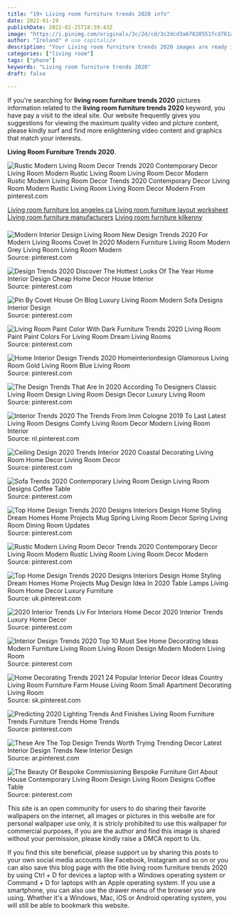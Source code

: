 ```yaml
---
title: "19+ Living room furniture trends 2020 info"
date: 2022-01-19
publishDate: 2022-02-25T18:39:43Z
image: "https://i.pinimg.com/originals/3c/2d/cd/3c2dcd3a67828551fcd761ae9f0054c7.jpg"
author: "Ireland" # use capitalize
description: "Your Living room furniture trends 2020 images are ready in this website. Living room furniture trends 2020 are a topic that is being searched for and liked by netizens today. You can Get the Living room furniture trends 2020 files here. Find and Download all royalty-free images."
categories: ["living room"]
tags: ["phone"]
keywords: "Living room furniture trends 2020"
draft: false

---
```


If you're searching for **living room furniture trends 2020** pictures information related to the **living room furniture trends 2020** keyword, you have pay a visit to the ideal  site.  Our website frequently  gives you  suggestions  for viewing  the maximum  quality video and picture  content, please kindly surf and find more enlightening video content and graphics  that match your interests.

**Living Room Furniture Trends 2020**. 

![Rustic Modern Living Room Decor Trends 2020 Contemporary Decor Living Room Modern Rustic Living Room Living Room Decor Modern](https://i.pinimg.com/originals/d1/f4/2b/d1f42bbb55f80ca7540fff78a97f6215.jpg "Rustic Modern Living Room Decor Trends 2020 Contemporary Decor Living Room Modern Rustic Living Room Living Room Decor Modern")
Rustic Modern Living Room Decor Trends 2020 Contemporary Decor Living Room Modern Rustic Living Room Living Room Decor Modern From pinterest.com

[Living room furniture los angeles ca](/living-room-furniture-los-angeles-ca/)
[Living room furniture layout worksheet](/living-room-furniture-layout-worksheet/)
[Living room furniture manufacturers](/living-room-furniture-manufacturers/)
[Living room furniture kilkenny](/living-room-furniture-kilkenny/)



### 

 


![Modern Interior Design Living Room New Design Trends 2020 For Modern Living Rooms Covet In 2020 Modern Furniture Living Room Modern Grey Living Room Living Room Modern](https://i.pinimg.com/originals/fc/78/c4/fc78c42d648ffb1c184663af53a4fbf3.jpg "Modern Interior Design Living Room New Design Trends 2020 For Modern Living Rooms Covet In 2020 Modern Furniture Living Room Modern Grey Living Room Living Room Modern")
Source: pinterest.com

 

![Design Trends 2020 Discover The Hottest Looks Of The Year Home Interior Design Cheap Home Decor House Interior](https://i.pinimg.com/736x/87/e0/bc/87e0bcaa5dfc6d0e7c72364a8f8ecc65.jpg "Design Trends 2020 Discover The Hottest Looks Of The Year Home Interior Design Cheap Home Decor House Interior")
Source: pinterest.com

 

![Pin By Covet House On Blog Luxury Living Room Modern Sofa Designs Interior Design](https://i.pinimg.com/564x/a5/e1/63/a5e1635729e61f5de8262ccf76e10caa.jpg "Pin By Covet House On Blog Luxury Living Room Modern Sofa Designs Interior Design")
Source: pinterest.com

 

![Living Room Paint Color With Dark Furniture Trends 2020 Living Room Paint Paint Colors For Living Room Dream Living Rooms](https://i.pinimg.com/originals/8b/90/47/8b90471e64a1e1fe8a557c556a48f5f5.jpg "Living Room Paint Color With Dark Furniture Trends 2020 Living Room Paint Paint Colors For Living Room Dream Living Rooms")
Source: pinterest.com

 

![Home Interior Design Trends 2020 Homeinteriordesign Glamorous Living Room Gold Living Room Blue Living Room](https://i.pinimg.com/736x/1b/dd/fe/1bddfe4deaeeb2e2af859b3f13187058.jpg "Home Interior Design Trends 2020 Homeinteriordesign Glamorous Living Room Gold Living Room Blue Living Room")
Source: pinterest.com

 

![The Design Trends That Are In 2020 According To Designers Classic Living Room Design Living Room Design Decor Luxury Living Room](https://i.pinimg.com/564x/be/1f/3a/be1f3ae2194498da6d6395d5f15f4c5d.jpg "The Design Trends That Are In 2020 According To Designers Classic Living Room Design Living Room Design Decor Luxury Living Room")
Source: pinterest.com

 

![Interior Trends 2020 The Trends From Imm Cologne 2019 To Last Latest Living Room Designs Comfy Living Room Decor Modern Living Room Interior](https://i.pinimg.com/originals/52/4f/b7/524fb75a2e189b8917a195b58086b7aa.jpg "Interior Trends 2020 The Trends From Imm Cologne 2019 To Last Latest Living Room Designs Comfy Living Room Decor Modern Living Room Interior")
Source: nl.pinterest.com

 

![Ceiling Design 2020 Trends Interior 2020 Coastal Decorating Living Room Home Decor Living Room Decor](https://i.pinimg.com/736x/a8/d4/60/a8d4606e97b4f5d8a9375d21639ef3cb.jpg "Ceiling Design 2020 Trends Interior 2020 Coastal Decorating Living Room Home Decor Living Room Decor")
Source: pinterest.com

 

![Sofa Trends 2020 Contemporary Living Room Design Living Room Designs Coffee Table](https://i.pinimg.com/originals/1b/a6/d8/1ba6d8f6429fe93c772c896b5e855b2c.jpg "Sofa Trends 2020 Contemporary Living Room Design Living Room Designs Coffee Table")
Source: pinterest.com

 

![Top Home Design Trends 2020 Designs Interiors Design Home Styling Dream Homes Home Projects Mug Spring Living Room Decor Spring Living Room Dining Room Updates](https://i.pinimg.com/originals/1a/ea/8e/1aea8e0aea339a7895ef86e3a7b3dc11.jpg "Top Home Design Trends 2020 Designs Interiors Design Home Styling Dream Homes Home Projects Mug Spring Living Room Decor Spring Living Room Dining Room Updates")
Source: pinterest.com

 

![Rustic Modern Living Room Decor Trends 2020 Contemporary Decor Living Room Modern Rustic Living Room Living Room Decor Modern](https://i.pinimg.com/originals/d1/f4/2b/d1f42bbb55f80ca7540fff78a97f6215.jpg "Rustic Modern Living Room Decor Trends 2020 Contemporary Decor Living Room Modern Rustic Living Room Living Room Decor Modern")
Source: pinterest.com

 

![Top Home Design Trends 2020 Designs Interiors Design Home Styling Dream Homes Home Projects Mug Design Idea In 2020 Table Lamps Living Room Home Decor Luxury Furniture](https://i.pinimg.com/originals/3a/11/f7/3a11f76ac62846de908fde9f64c4a8f9.jpg "Top Home Design Trends 2020 Designs Interiors Design Home Styling Dream Homes Home Projects Mug Design Idea In 2020 Table Lamps Living Room Home Decor Luxury Furniture")
Source: uk.pinterest.com

 

![2020 Interior Trends Liv For Interiors Home Decor 2020 Interior Trends Luxury Home Decor](https://i.pinimg.com/originals/db/0a/9a/db0a9ad6915500199b2facf910b5ee8f.jpg "2020 Interior Trends Liv For Interiors Home Decor 2020 Interior Trends Luxury Home Decor")
Source: pinterest.com

 

![Interior Design Trends 2020 Top 10 Must See Home Decorating Ideas Modern Furniture Living Room Living Room Design Modern Modern Living Room](https://i.pinimg.com/originals/e8/7c/e9/e87ce9dc90584aef7e3cf6c60f9405d0.jpg "Interior Design Trends 2020 Top 10 Must See Home Decorating Ideas Modern Furniture Living Room Living Room Design Modern Modern Living Room")
Source: pinterest.com

 

![Home Decorating Trends 2021 24 Popular Interior Decor Ideas Country Living Room Furniture Farm House Living Room Small Apartment Decorating Living Room](https://i.pinimg.com/originals/d8/f0/16/d8f01602dc9ec774402cc64a109635b3.jpg "Home Decorating Trends 2021 24 Popular Interior Decor Ideas Country Living Room Furniture Farm House Living Room Small Apartment Decorating Living Room")
Source: sk.pinterest.com

 

![Predicting 2020 Lighting Trends And Finishes Living Room Furniture Trends Furniture Trends Home Trends](https://i.pinimg.com/564x/2c/cf/56/2ccf566ec4a3987bcdf619761850480c.jpg "Predicting 2020 Lighting Trends And Finishes Living Room Furniture Trends Furniture Trends Home Trends")
Source: pinterest.com

 

![These Are The Top Design Trends Worth Trying Trending Decor Latest Interior Design Trends New Interior Design](https://i.pinimg.com/originals/4b/8f/a9/4b8fa9d664f9751981851caa45cd3b08.jpg "These Are The Top Design Trends Worth Trying Trending Decor Latest Interior Design Trends New Interior Design")
Source: ar.pinterest.com

 

![The Beauty Of Bespoke Commissioning Bespoke Furniture Girl About House Contemporary Living Room Design Living Room Designs Coffee Table](https://i.pinimg.com/originals/3c/2d/cd/3c2dcd3a67828551fcd761ae9f0054c7.jpg "The Beauty Of Bespoke Commissioning Bespoke Furniture Girl About House Contemporary Living Room Design Living Room Designs Coffee Table")
Source: pinterest.com

 

This site is an open community for users to do sharing their favorite wallpapers on the internet, all images or pictures in this website are for personal wallpaper use only, it is stricly prohibited to use this wallpaper for commercial purposes, if you are the author and find this image is shared without your permission, please kindly raise a DMCA report to Us.

If you find this site beneficial, please support us by sharing this posts to your own social media accounts like Facebook, Instagram and so on or you can also save this blog page with the title living room furniture trends 2020 by using Ctrl + D for devices a laptop with a Windows operating system or Command + D for laptops with an Apple operating system. If you use a smartphone, you can also use the drawer menu of the browser you are using. Whether it's a Windows, Mac, iOS or Android operating system, you will still be able to bookmark this website.
